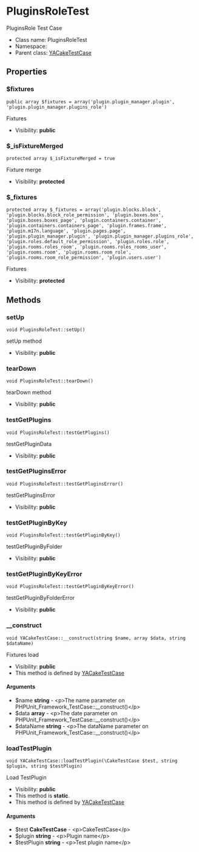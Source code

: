 PluginsRoleTest
===============

PluginsRole Test Case




* Class name: PluginsRoleTest
* Namespace: 
* Parent class: [YACakeTestCase](YACakeTestCase.md)





Properties
----------


### $fixtures

    public array $fixtures = array('plugin.plugin_manager.plugin', 'plugin.plugin_manager.plugins_role')

Fixtures



* Visibility: **public**


### $_isFixtureMerged

    protected array $_isFixtureMerged = true

Fixture merge



* Visibility: **protected**


### $_fixtures

    protected array $_fixtures = array('plugin.blocks.block', 'plugin.blocks.block_role_permission', 'plugin.boxes.box', 'plugin.boxes.boxes_page', 'plugin.containers.container', 'plugin.containers.containers_page', 'plugin.frames.frame', 'plugin.m17n.language', 'plugin.pages.page', 'plugin.plugin_manager.plugin', 'plugin.plugin_manager.plugins_role', 'plugin.roles.default_role_permission', 'plugin.roles.role', 'plugin.rooms.roles_room', 'plugin.rooms.roles_rooms_user', 'plugin.rooms.room', 'plugin.rooms.room_role', 'plugin.rooms.room_role_permission', 'plugin.users.user')

Fixtures



* Visibility: **protected**


Methods
-------


### setUp

    void PluginsRoleTest::setUp()

setUp method



* Visibility: **public**




### tearDown

    void PluginsRoleTest::tearDown()

tearDown method



* Visibility: **public**




### testGetPlugins

    void PluginsRoleTest::testGetPlugins()

testGetPluginData



* Visibility: **public**




### testGetPluginsError

    void PluginsRoleTest::testGetPluginsError()

testGetPluginsError



* Visibility: **public**




### testGetPluginByKey

    void PluginsRoleTest::testGetPluginByKey()

testGetPluginByFolder



* Visibility: **public**




### testGetPluginByKeyError

    void PluginsRoleTest::testGetPluginByKeyError()

testGetPluginByFolderError



* Visibility: **public**




### __construct

    void YACakeTestCase::__construct(string $name, array $data, string $dataName)

Fixtures load



* Visibility: **public**
* This method is defined by [YACakeTestCase](YACakeTestCase.md)


#### Arguments
* $name **string** - &lt;p&gt;The name parameter on PHPUnit_Framework_TestCase::__construct()&lt;/p&gt;
* $data **array** - &lt;p&gt;The date parameter on PHPUnit_Framework_TestCase::__construct()&lt;/p&gt;
* $dataName **string** - &lt;p&gt;The dataName parameter on PHPUnit_Framework_TestCase::__construct()&lt;/p&gt;



### loadTestPlugin

    void YACakeTestCase::loadTestPlugin(\CakeTestCase $test, string $plugin, string $testPlugin)

Load TestPlugin



* Visibility: **public**
* This method is **static**.
* This method is defined by [YACakeTestCase](YACakeTestCase.md)


#### Arguments
* $test **CakeTestCase** - &lt;p&gt;CakeTestCase&lt;/p&gt;
* $plugin **string** - &lt;p&gt;Plugin name&lt;/p&gt;
* $testPlugin **string** - &lt;p&gt;Test plugin name&lt;/p&gt;



